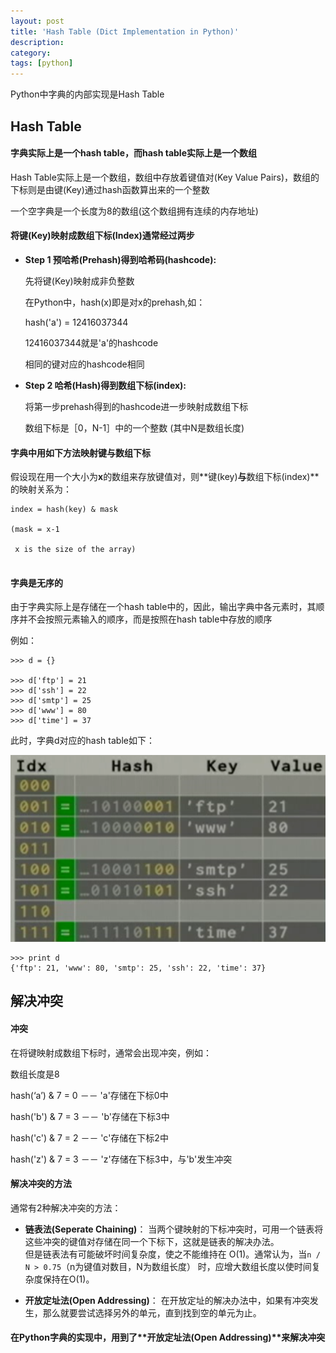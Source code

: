 ```yaml
---
layout: post
title: 'Hash Table (Dict Implementation in Python)'
description:
category:
tags: [python]
---
```


Python中字典的内部实现是Hash Table

## Hash Table

#### 字典实际上是一个hash table，而hash table实际上是一个数组

Hash Table实际上是一个数组，数组中存放着键值对(Key Value Pairs)，数组的下标则是由键(Key)通过hash函数算出来的一个整数

一个空字典是一个长度为8的数组(这个数组拥有连续的内存地址)

#### 将键(Key)映射成数组下标(Index)通常经过两步

* **Step 1 预哈希(Prehash)得到哈希码(hashcode):**

  先将键(Key)映射成非负整数
  
  在Python中，hash(x)即是对x的prehash,如：
  
  hash('a') = 12416037344
  
  12416037344就是'a'的hashcode
  
  相同的键对应的hashcode相同
  
* **Step 2  哈希(Hash)得到数组下标(index):**

  将第一步prehash得到的hashcode进一步映射成数组下标
  
  数组下标是［0，N-1］中的一个整数 (其中N是数组长度)
  
#### 字典中用如下方法映射键与数组下标

假设现在用一个大小为**x**的数组来存放键值对，则**键(key)**与**数组下标(index)**的映射关系为：

```
index = hash(key) & mask

(mask = x-1

 x is the size of the array)
 
```


#### 字典是无序的

由于字典实际上是存储在一个hash table中的，因此，输出字典中各元素时，其顺序并不会按照元素输入的顺序，而是按照在hash table中存放的顺序

例如：

```
>>> d = {}

>>> d['ftp'] = 21
>>> d['ssh'] = 22
>>> d['smtp'] = 25
>>> d['www'] = 80
>>> d['time'] = 37
```
此时，字典d对应的hash table如下：

![image](/img/in-post/python-dict-hash-table.png)

```
>>> print d
{'ftp': 21, 'www': 80, 'smtp': 25, 'ssh': 22, 'time': 37}

```



## 解决冲突

#### 冲突

在将键映射成数组下标时，通常会出现冲突，例如：

数组长度是8

hash(‘a’) & 7 = 0  －－ 'a'存储在下标0中

hash('b') & 7 = 3  －－ 'b'存储在下标3中

hash('c') & 7 = 2  －－ 'c'存储在下标2中

hash('z') & 7 = 3  －－ 'z'存储在下标3中，与'b'发生冲突

#### 解决冲突的方法

通常有2种解决冲突的方法：

* **链表法(Seperate Chaining)**：
	当两个键映射的下标冲突时，可用一个链表将这些冲突的键值对存储在同一个下标下，这就是链表的解决办法。	
	但是链表法有可能破坏时间复杂度，使之不能维持在 O(1)。通常认为，当```n / N > 0.75```（n为键值对数目，N为数组长度） 时，应增大数组长度以使时间复杂度保持在O(1)。

* **开放定址法(Open Addressing)**：
	在开放定址的解决办法中，如果有冲突发生，那么就要尝试选择另外的单元，直到找到空的单元为止。

#### 在Python字典的实现中，用到了**开放定址法(Open Addressing)**来解决冲突
	